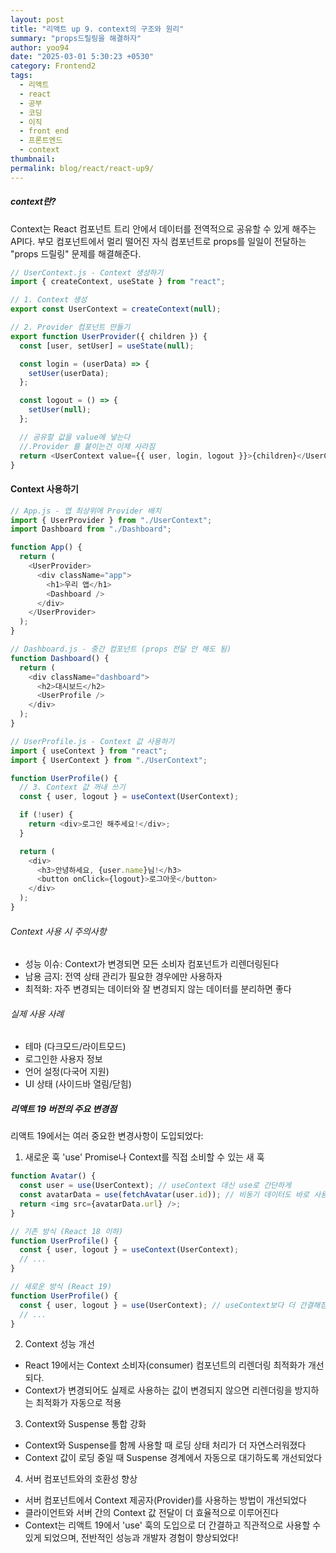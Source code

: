 ```yaml
---
layout: post
title: "리액트 up 9. context의 구조와 원리"
summary: "props드릴링을 해결하자"
author: yoo94
date: "2025-03-01 5:30:23 +0530"
category: Frontend2
tags:
  - 리액트
  - react
  - 공부
  - 코딩
  - 이직
  - front end
  - 프론트엔드
  - context
thumbnail:
permalink: blog/react/react-up9/
---
```


##### context란?

Context는 React 컴포넌트 트리 안에서 데이터를 전역적으로 공유할 수 있게 해주는 API다. 부모 컴포넌트에서 멀리 떨어진 자식 컴포넌트로 props를 일일이 전달하는 "props 드릴링" 문제를 해결해준다.

```js
// UserContext.js - Context 생성하기
import { createContext, useState } from "react";

// 1. Context 생성
export const UserContext = createContext(null);

// 2. Provider 컴포넌트 만들기
export function UserProvider({ children }) {
  const [user, setUser] = useState(null);

  const login = (userData) => {
    setUser(userData);
  };

  const logout = () => {
    setUser(null);
  };

  // 공유할 값을 value에 넣는다
  //.Provider 를 붙이는건 이제 사라짐
  return <UserContext value={{ user, login, logout }}>{children}</UserContext>;
}
```

#### Context 사용하기

```js
// App.js - 앱 최상위에 Provider 배치
import { UserProvider } from "./UserContext";
import Dashboard from "./Dashboard";

function App() {
  return (
    <UserProvider>
      <div className="app">
        <h1>우리 앱</h1>
        <Dashboard />
      </div>
    </UserProvider>
  );
}

// Dashboard.js - 중간 컴포넌트 (props 전달 안 해도 됨)
function Dashboard() {
  return (
    <div className="dashboard">
      <h2>대시보드</h2>
      <UserProfile />
    </div>
  );
}

// UserProfile.js - Context 값 사용하기
import { useContext } from "react";
import { UserContext } from "./UserContext";

function UserProfile() {
  // 3. Context 값 꺼내 쓰기
  const { user, logout } = useContext(UserContext);

  if (!user) {
    return <div>로그인 해주세요!</div>;
  }

  return (
    <div>
      <h3>안녕하세요, {user.name}님!</h3>
      <button onClick={logout}>로그아웃</button>
    </div>
  );
}
```

###### Context 사용 시 주의사항

- 성능 이슈: Context가 변경되면 모든 소비자 컴포넌트가 리렌더링된다
- 남용 금지: 전역 상태 관리가 필요한 경우에만 사용하자
- 최적화: 자주 변경되는 데이터와 잘 변경되지 않는 데이터를 분리하면 좋다

###### 실제 사용 사례

- 테마 (다크모드/라이트모드)
- 로그인한 사용자 정보
- 언어 설정(다국어 지원)
- UI 상태 (사이드바 열림/닫힘)

##### 리액트 19 버전의 주요 변경점

리액트 19에서는 여러 중요한 변경사항이 도입되었다:

1. 새로운 훅 'use'
   Promise나 Context를 직접 소비할 수 있는 새 훅

```js
function Avatar() {
  const user = use(UserContext); // useContext 대신 use로 간단하게
  const avatarData = use(fetchAvatar(user.id)); // 비동기 데이터도 바로 사용
  return <img src={avatarData.url} />;
}

// 기존 방식 (React 18 이하)
function UserProfile() {
  const { user, logout } = useContext(UserContext);
  // ...
}

// 새로운 방식 (React 19)
function UserProfile() {
  const { user, logout } = use(UserContext); // useContext보다 더 간결해짐
  // ...
}
```

2. Context 성능 개선

- React 19에서는 Context 소비자(consumer) 컴포넌트의 리렌더링 최적화가 개선되다.
- Context가 변경되어도 실제로 사용하는 값이 변경되지 않으면 리렌더링을 방지하는 최적화가 자동으로 적용

3. Context와 Suspense 통합 강화

- Context와 Suspense를 함께 사용할 때 로딩 상태 처리가 더 자연스러워졌다
- Context 값이 로딩 중일 때 Suspense 경계에서 자동으로 대기하도록 개선되었다

4. 서버 컴포넌트와의 호환성 향상

- 서버 컴포넌트에서 Context 제공자(Provider)를 사용하는 방법이 개선되었다
- 클라이언트와 서버 간의 Context 값 전달이 더 효율적으로 이루어진다
- Context는 리액트 19에서 'use' 훅의 도입으로 더 간결하고 직관적으로 사용할 수 있게 되었으며, 전반적인 성능과 개발자 경험이 향상되었다!
